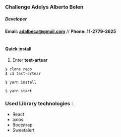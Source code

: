 ### Challenge Adelys Alberto Belen
##### Developer
**Email: adalbeca@gmail.com** // **Phone: 11-2779-2625** 
#

#### Quick install
1) Enter **test-artear**
```console
$ clone repo
$ cd test-artear
```
```console
$ yarn install
```

```console
$ yarn start
```

### Used Library technologies :
* React
* axios
* Bootstrap
* Sweetalert
